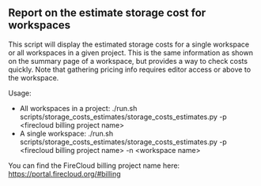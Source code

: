 ## Report on the estimate storage cost for workspaces
This script will display the estimated storage costs for a single workspace or all workspaces in a given project.  This is the same information as shown on the summary page of a workspace, but provides a way to check costs quickly.  Note that gathering pricing info requires editor access or above to the workspace.  

Usage:

* All workspaces in a project:   ./run.sh scripts/storage_costs_estimates/storage_costs_estimates.py -p \<firecloud billing project name\>
* A single workspace:            ./run.sh scripts/storage_costs_estimates/storage_costs_estimates.py -p \<firecloud billing project name\> -n \<workspace name\>

You can find the FireCloud billing project name here: https://portal.firecloud.org/#billing 